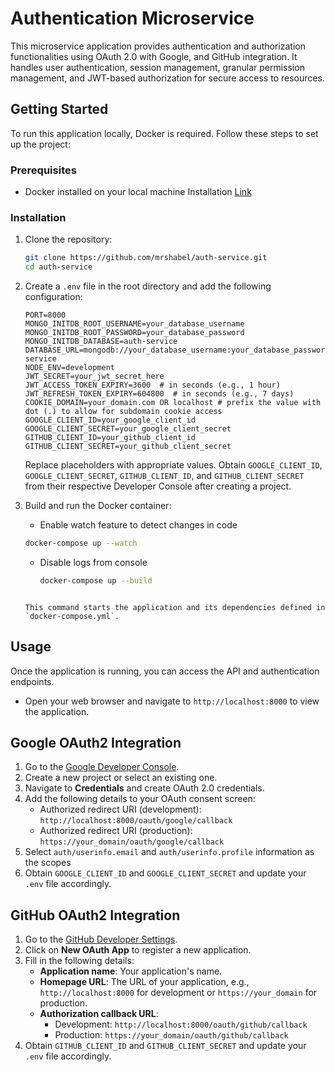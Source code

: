 # Authentication Microservice

This microservice application provides authentication and authorization functionalities using OAuth 2.0 with Google, and GitHub integration. It handles user authentication, session management, granular permission management, and JWT-based authorization for secure access to resources.

## Getting Started

To run this application locally, Docker is required. Follow these steps to set up the project:

### Prerequisites

-   Docker installed on your local machine
    Installation [Link](https://docs.docker.com/engine/install/)

### Installation

1. Clone the repository:

    ```bash
    git clone https://github.com/mrshabel/auth-service.git
    cd auth-service
    ```

2. Create a `.env` file in the root directory and add the following configuration:

    ```.env
    PORT=8000
    MONGO_INITDB_ROOT_USERNAME=your_database_username
    MONGO_INITDB_ROOT_PASSWORD=your_database_password
    MONGO_INITDB_DATABASE=auth-service
    DATABASE_URL=mongodb://your_database_username:your_database_passworddb:27017/auth-service
    NODE_ENV=development
    JWT_SECRET=your_jwt_secret_here
    JWT_ACCESS_TOKEN_EXPIRY=3600  # in seconds (e.g., 1 hour)
    JWT_REFRESH_TOKEN_EXPIRY=604800  # in seconds (e.g., 7 days)
    COOKIE_DOMAIN=your_domain.com OR localhost # prefix the value with dot (.) to allow for subdomain cookie access
    GOOGLE_CLIENT_ID=your_google_client_id
    GOOGLE_CLIENT_SECRET=your_google_client_secret
    GITHUB_CLIENT_ID=your_github_client_id
    GITHUB_CLIENT_SECRET=your_github_client_secret
    ```

    Replace placeholders with appropriate values. Obtain `GOOGLE_CLIENT_ID`, `GOOGLE_CLIENT_SECRET`, `GITHUB_CLIENT_ID`, and `GITHUB_CLIENT_SECRET` from their respective Developer Console after creating a project.

3. Build and run the Docker container:

    - Enable watch feature to detect changes in code

    ```bash
    docker-compose up --watch
    ```

    - Disable logs from console
        ```bash
        docker-compose up --build
        ```

    ```

    This command starts the application and its dependencies defined in `docker-compose.yml`.
    ```

## Usage

Once the application is running, you can access the API and authentication endpoints.

-   Open your web browser and navigate to `http://localhost:8000` to view the application.

## Google OAuth2 Integration

1. Go to the [Google Developer Console](https://console.developers.google.com/).
2. Create a new project or select an existing one.
3. Navigate to **Credentials** and create OAuth 2.0 credentials.
4. Add the following details to your OAuth consent screen:
    - Authorized redirect URI (development): `http://localhost:8000/oauth/google/callback`
    - Authorized redirect URI (production): `https://your_domain/oauth/google/callback`
5. Select `auth/userinfo.email` and `auth/userinfo.profile` information as the scopes
6. Obtain `GOOGLE_CLIENT_ID` and `GOOGLE_CLIENT_SECRET` and update your `.env` file accordingly.

## GitHub OAuth2 Integration

1. Go to the [GitHub Developer Settings](https://github.com/settings/developers).
2. Click on **New OAuth App** to register a new application.
3. Fill in the following details:
    - **Application name**: Your application's name.
    - **Homepage URL**: The URL of your application, e.g., `http://localhost:8000` for development or `https://your_domain` for production.
    - **Authorization callback URL**:
        - Development: `http://localhost:8000/oauth/github/callback`
        - Production: `https://your_domain/oauth/github/callback`
4. Obtain `GITHUB_CLIENT_ID` and `GITHUB_CLIENT_SECRET` and update your `.env` file accordingly.
